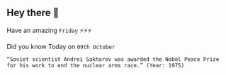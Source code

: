 ## Hey there 👋
Have an amazing `Friday` ⚡⚡⚡

Did you know Today on `09th October`
```
“Soviet scientist Andrei Sakharov was awarded the Nobel Peace Prize for his work to end the nuclear arms race.” (Year: 1975)
```
